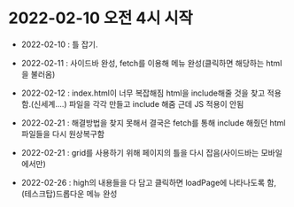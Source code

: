 # 2022-02-10 오전 4시 시작

+ 2022-02-10 : 틀 잡기.

+ 2022-02-11 : 사이드바 완성, fetch를 이용해 메뉴 완성(클릭하면 해당하는 html을 불러옴)

+ 2022-02-12 : index.html이 너무 복잡해짐 html을 include해줄 것을 찾고 적용함.(신세계....) 파일을 각각 만들고 include 해줌 근데 JS 적용이 안됨

+ 2022-02-21 : 해결방법을 찾지 못해서 결국은 fetch를 통해 include 해줬던 html파일들을 다시 원상복구함

+ 2022-02-21 : grid를 사용하기 위해 페이지의 틀을 다시 잡음(사이드바는 모바일에서만)

+ 2022-02-26 : high의 내용들을 다 담고 클릭하면 loadPage에 나타나도록 함, (테스크탑)드롭다운 메뉴 완성